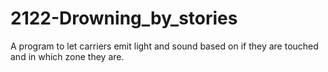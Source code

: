 # 2122-Drowning_by_stories
A program to let carriers emit light and sound based on if they are touched and in which zone they are. 
